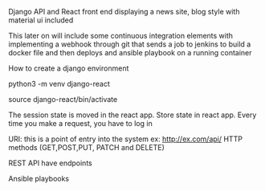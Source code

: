 Django API and React front end displaying a news site, blog style with material ui included

This later on will include some continuous integration elements with implementing a webhook through git that sends a job to jenkins to build a docker file and then deploys and ansible playbook on a running container

How to create a django environment

python3 -m venv django-react

source django-react/bin/activate

The session state is moved in the react app.
Store state in react app.
Every time you make a request, you have to log in


URI: this is a point of entry into the system
ex: http://ex.com/api/ HTTP methods (GET,POST,PUT, PATCH and DELETE)

REST API have endpoints


Ansible playbooks 

